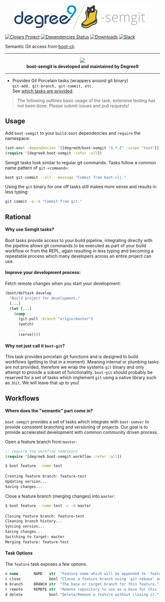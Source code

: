 <p align="center"><img src="/.github/d9boot-semgit.png" width="445px"></p>

[![Clojars Project][clojars-badge]][clojars]
[![Dependencies Status][deps-badge]][deps]
[![Downloads][downloads-badge]][downloads]
[![Slack][slack-badge]][slack]

Semantic Git access from [boot-clj][1].

---

<p align="center">
  <a href="https://degree9.io" align="center">
    <img width="135" src="http://degree9.io/images/degree9.png">
  </a>
  <br>
  <b>boot-semgit is developed and maintained by Degree9</b>
</p>

---

* Provides Git Porcelain tasks (wrappers around git binary)  
  `git-add, git-branch, git-commit, etc.`  
  See [which tasks are provided][1].

> The following outlines basic usage of the task, extensive testing has not been done.
> Please submit issues and pull requests!

## Usage

Add `boot-semgit` to your `build.boot` dependencies and `require` the namespace:

```clj
(set-env! :dependencies '[[degree9/boot-semgit "X.Y.Z" :scope "test"]])
(require '[degree9.boot-semgit :refer :all])
```

Semgit tasks look similar to regular git commands. Tasks follow a common name pattern of `git-<command>`:

```bash
boot git-commit --all --message "Commit from boot-clj."
```

Using the `git` binary for one off tasks still makes more sense and results in less typing:

```bash
git commit -a -m "Commit from git."
```

## Rational

#### Why use Semgit tasks?

Boot tasks provide access to your build pipeline, integrating directly with the pipeline allows git commands to be executed as part of your build workflow or from the REPL, again resulting in less typing and becoming a repeatable process which many developers across an entire project can use.

#### Improve your development process:

Fetch remote changes when you start your development:

```clojure
(boot/deftask develop
  "Build project for development."
  [...]
  (let [...]
    (comp
      (git-pull :branch "origin/master")
      (watch)
      ...
      (serve))))
```

#### Why not just call it `boot-git`?

This task provides porcelain git functions and is designed to build workflows (getting to that in a moment).
Meaning internal or plumbing tasks are not provided, therefore we wrap the systems `git` binary and only attempt to provide a subset of functionality. `boot-git` should probably be reserved for a set of tasks which implement `git` using a native library such as `JGit`. We will leave that up to you!

## Workflows

#### Where does the "semantic" part come in?

`boot-semgit` provides a set of tasks which integrate with `boot-semver` to provide consistent
branching and versioning of projects. Our goal is to provide accelerated development with common community driven process.

Open a feature branch from `master`:
```clojure
;; require the workflow namespace
(require '[degree9.boot-semgit.workflow :refer :all])
```
```bash
$ boot feature --name test

Creating feature branch: feature-test
Updating version...
Saving changes...
```

Close a feature branch (merging changes) into `master`:
```bash
$ boot feature --name test -c -b master

Closing feature branch: feature-test
Cleaning branch history...
Syncing version...
Saving changes...
Switching to target: master
Merging feature: feature-test  
```

#### Task Options

The `feature` task exposes a few options.

```clojure
n name       NAME   str  "Feature name which will be appended to 'feature-'."
c close             bool "Closes a feature branch using 'git-rebase' and 'git-merge'."
b branch     BRANCH str  "The base or target branch for this feature."
r remote     REMOTE str  "Remote repository to use as a base for this feature."
d delete            bool "Delete/Remove a feature without closing it."
```

[1]: https://github.com/degree9/boot-semgit/wiki/Porcelain-Tasks
[clojars-badge]: https://img.shields.io/clojars/v/degree9/boot-semgit.svg
[clojars]: https://clojars.org/degree9/boot-semgit
[deps-badge]: https://versions.deps.co/degree9/boot-semgit/status.svg
[deps]: https://versions.deps.co/degree9/boot-semgit
[downloads-badge]: https://versions.deps.co/degree9/boot-semgit/downloads.svg
[downloads]: https://versions.deps.co/degree9/boot-semgit
[slack-badge]: https://img.shields.io/badge/clojurians-degree9-%23e01563.svg?logo=slack&longCache=true
[slack]: https://clojurians.slack.com/channels/degree9/
